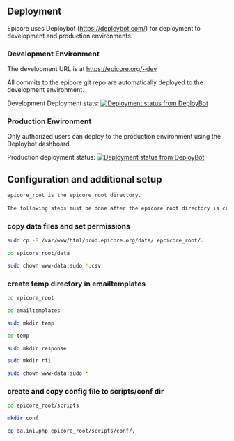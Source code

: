 ## Deployment

Epicore uses Deploybot (https://deploybot.com/) for deployment to development and production environments.

### Development Environment

The development URL is at https://epicore.org/~dev

All commits to the epicore git repo are automatically deployed to the development environment.

Development Deployment stats: [![Deployment status from DeployBot](https://boston-childrens-hosptial.deploybot.com/badge/23779030056625/85433.svg)](http://deploybot.com)


### Production Environment

Only authorized users can deploy to the production environment using the Deploybot dashboard.

Production deployment status: [![Deployment status from DeployBot](https://boston-childrens-hosptial.deploybot.com/badge/02267418033975/87596.svg)](http://deploybot.com)



## Configuration and additional setup

```sh
epicore_root is the epicore root directory.
 
The following steps must be done after the epicore root directory is created from git clone or for the root directory on a web server.

```

### copy data files and set permissions

```sh
sudo cp -R /var/www/html/prod.epicore.org/data/ epcicore_root/.

cd epicore_root/data

sudo chown www-data:sudo *.csv
```

### create temp directory in emailtemplates

```sh
cd epicore_root

cd emailtemplates

sudo mkdir temp

cd temp

sudo mkdir response

sudo mkdir rfi

sudo chown www-data:sudo *
```

### create and copy config file to scripts/conf dir

```sh
cd epicore_root/scripts

mkdir conf

cp da.ini.php epicore_root/scripts/conf/.

```
